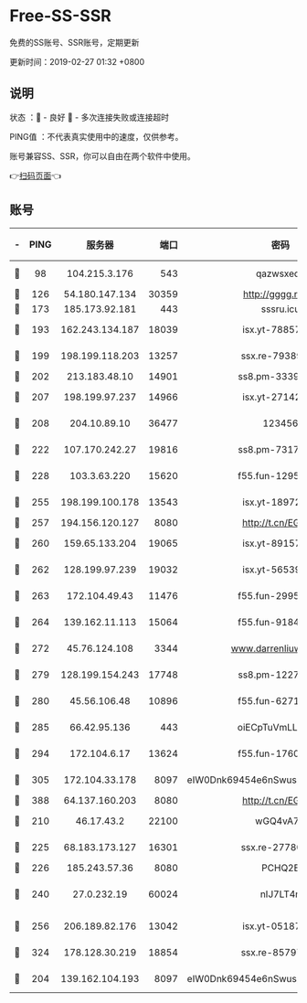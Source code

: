 # Free-SS-SSR

免费的SS账号、SSR账号，定期更新

更新时间：2019-02-27 01:32 +0800

## 说明

状态     ：🙂 - 良好 🙁 - 多次连接失败或连接超时

PING值   ：不代表真实使用中的速度，仅供参考。

账号兼容SS、SSR，你可以自由在两个软件中使用。

👉[扫码页面](https://liesauer.github.io/free-ss-ssr.github.io/)👈

## 账号

|-|PING|服务器|端口|密码|加密方式|区域|
|:----:|:----:|:-----:|-----:|:----:|:----:|:----:|
|🙂|98|104.215.3.176|543|qazwsxedc|aes-256-gcm|JP|
|🙂|126|54.180.147.134|30359|http://gggg.rocks|chacha20|KR|
|🙂|173|185.173.92.181|443|sssru.icu|rc4-md5|RU|
|🙂|193|162.243.134.187|18039|isx.yt-78857409|aes-256-cfb|US|
|🙂|199|198.199.118.203|13257|ssx.re-79389209|aes-256-cfb|US|
|🙂|202|213.183.48.10|14901|ss8.pm-33399389|rc4-md5|RU|
|🙂|207|198.199.97.237|14966|isx.yt-27142882|aes-256-cfb|US|
|🙂|208|204.10.89.10|36477|123456|aes-256-cfb|US|
|🙂|222|107.170.242.27|19816|ss8.pm-73178882|aes-256-cfb|US|
|🙂|228|103.3.63.220|15620|f55.fun-12950229|aes-256-cfb|SG|
|🙂|255|198.199.100.178|13543|isx.yt-18972855|aes-256-cfb|US|
|🙂|257|194.156.120.127|8080|http://t.cn/EGJIyrl|rc4-md5|RU|
|🙂|260|159.65.133.204|19065|isx.yt-89157560|aes-256-cfb|SG|
|🙂|262|128.199.97.239|19032|isx.yt-56539543|aes-256-cfb|SG|
|🙂|263|172.104.49.43|11476|f55.fun-29951648|aes-256-cfb|SG|
|🙂|264|139.162.11.113|15064|f55.fun-91846921|aes-256-cfb|SG|
|🙂|272|45.76.124.108|3344|www.darrenliuwei.com|aes-256-cfb|AU|
|🙂|279|128.199.154.243|17748|ss8.pm-12277718|aes-256-cfb|SG|
|🙂|280|45.56.106.48|10896|f55.fun-62719865|aes-256-cfb|US|
|🙂|285|66.42.95.136|443|oiECpTuVmLLxk4Ts|aes-256-cfb|US|
|🙂|294|172.104.6.17|13624|f55.fun-17607418|aes-256-cfb|US|
|🙂|305|172.104.33.178|8097|eIW0Dnk69454e6nSwuspv9DmS201tQ0D|aes-256-cfb|SG|
|🙂|388|64.137.160.203|8080|http://t.cn/EGJIyrl|rc4-md5|CA|
|🙂|210|46.17.43.2|22100|wGQ4vA7D|aes-256-gcm|RU|
|🙂|225|68.183.173.127|16301|ssx.re-27780597|aes-256-cfb|US|
|🙂|226|185.243.57.36|8080|PCHQ2E|rc4-md5|US|
|🙂|240|27.0.232.19|60024|nIJ7LT4n|xchacha20-ietf-poly1305|HK|
|🙂|256|206.189.82.176|13042|isx.yt-05187143|aes-256-cfb|SG|
|🙂|324|178.128.30.219|18854|ssx.re-85797399|aes-256-cfb|SG|
|🙁|204|139.162.104.193|8097|eIW0Dnk69454e6nSwuspv9DmS201tQ0D|aes-256-cfb|JP|
